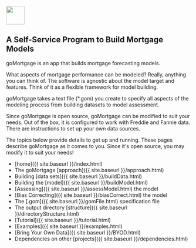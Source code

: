 
<div style="text-align: left;">
  <img src="{{ site.baseurl }}/images/vee1c.png" width="50" height="50" />
</div>

## A Self-Service Program to Build Mortgage Models

goMortgage is an app that builds mortgage forecasting models.

What aspects of mortgage performance can be modeled? Really, anything you can think of.  The software
is agnostic about the model target and features. Think of it as a flexible framework for model building.

goMortgage takes a text file (*.gom) you create to specify all aspects of the modeling process
from building datasets to model assessment.

Since goMortgage is open source, goMortgage can be modified to suit your needs.
Out of the box, it is configured to work with Freddie and Fannie data. There are
instructions to set up your own data sources. 

The topics below provide details to get up and running.  These pages describe goMortgage as it
comes to you.  Since it's open source, you may modify it to suit your needs!

- [home]({{ site.baseurl }}/index.html)
- The goMortgage [approach]({{ site.baseurl }}/approach.html)
- Building [data sets]({{ site.baseurl }}/buildData.html)
- Building the [model]({{ site.baseurl }}/buildModel.html)
- [Assessing]({{ site.baseurl }}/assessModel.html) the model
- [Bias Correcting]({{ site.baseurl }}/biasCorrect.html) the model
- The [.gom]({{ site.baseurl }}/gomFile.html) specification file
- The output directory [structure]({{ site.baseurl }}/directoryStructure.html)
- [Tutorial]({{ site.baseurl }}/tutorial.html)
- [Examples]({{ site.baseurl }}/examples.html)
- [Bring Your Own Data]({{ site.baseurl }}/BYOD.html)
- Dependencies on other [projects]({{ site.baseurl }}/dependencies.html)


